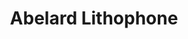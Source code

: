---
image_path: /images/abelard lithophone.png
title: Abelard Lithophone
title_link: https://youtu.be/WMC9iXD4FLY
weight: 2
offset:
    x: 4rem
    y: 3rem
---